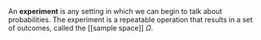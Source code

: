 An **experiment** is any setting in which we can begin to talk about probabilities. The experiment is a repeatable operation that results in a set of outcomes, called the [[sample space]] $\Omega$.